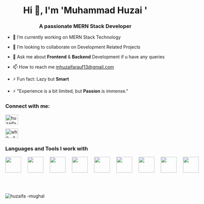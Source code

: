 <h1 align="center">Hi 👋, I'm 'Muhammad Huzai  '</h1>
<h3 align="center">A passionate <b>MERN</b> Stack Developer</h3>

- 🔭 I’m currently working on MERN Stack Technology
 
- 👯 I’m looking to collaborate on Development Related Projects
 
- 💬 Ask me about <b>Frontend</b> & <b>Backend</b> Development if u have any queries

- 📫 How to reach me mhuzaifarauf13@gmail.com

- ⚡ Fun fact: Lazy but <b>Smart</b>

- ⚡ "Experience is a bit limited, but <b>Passion</b> is immense."

<h3 align="left">Connect with me:</h3>
<p align="left">
 
<a href="https://www.linkedin.com/in/huzaifa-rauf-its-me/" target="blank"><img align="center" src="https://raw.githubusercontent.com/rahuldkjain/github-profile-readme-generator/master/src/images/icons/Social/linked-in-alt.svg" alt="huzaifa-rauf-its-me" height="30" width="40" /></a>

<a href="https://www.instagram.com/who__zaifaa/" target="blank"><img align="center" src="https://raw.githubusercontent.com/rahuldkjain/github-profile-readme-generator/master/src/images/icons/Social/instagram.svg" alt="who__zaifaa/" height="30" width="40" /></a>

<h3 align="left">Languages and Tools I work with</h3>

<div style="display: flex; gap: 20px;">
  <img src="https://upload.wikimedia.org/wikipedia/commons/a/a7/React-icon.svg" height="50" />
  <img src="https://assets.vercel.com/image/upload/v1607554385/repositories/next-js/next-logo.png" height="50" />
  <img src="https://upload.wikimedia.org/wikipedia/commons/thumb/b/b2/Bootstrap_logo.svg/2560px-Bootstrap_logo.svg.png" height="50" />
  <img src="https://webassets.mongodb.com/_com_assets/cms/mongodb_logo1-76twgcu2dm.png" height="50" />
  <img src="https://upload.wikimedia.org/wikipedia/commons/d/d9/Node.js_logo.svg" height="50" />
  <img src="https://upload.wikimedia.org/wikipedia/commons/9/99/Unofficial_JavaScript_logo_2.svg" height="50" />
  <img src="https://firebase.google.com/images/brand-guidelines/logo-vertical.png" height="50" />
  <img src="https://upload.wikimedia.org/wikipedia/commons/4/4c/Typescript_logo_2020.svg" height="50" />
  <img src="https://www.vectorlogo.zone/logos/tailwindcss/tailwindcss-icon.svg" height="50" />
</div>

</br>
</br>
</br>

<p><img align="left" src="https://github-readme-stats.vercel.app/api/top-langs?username=haris-mughal&show_icons=true&locale=en&layout=compact" alt="huzaifa
    -mughal" /></p>
